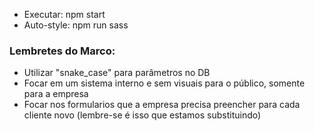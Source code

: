 - Executar: npm start
- Auto-style: npm run sass

### Lembretes do Marco:
- Utilizar "snake_case" para parâmetros no DB
- Focar em um sistema interno e sem visuais para o público, somente para a empresa
- Focar nos formularios que a empresa precisa preencher para cada cliente novo (lembre-se é isso que estamos substituindo)

